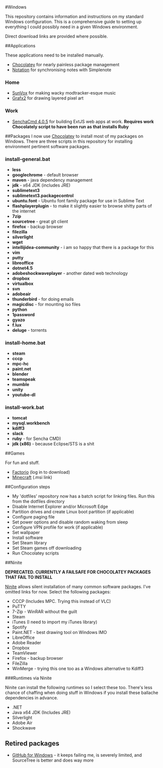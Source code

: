#Windows

This repository contains information and instructions on my standard Windows configuration. This is a comprehensive guide to setting up everything I could possibly need in a given Windows environment.

Direct download links are provided where possible.

##Applications

These applications need to be installed manually.

- [Chocolatey](https://chocolatey.org/) for nearly painless package management
- [Notation](http://getnotation.com/) for synchronising notes with Simplenote

### Home
- [SunVox](http://www.warmplace.ru/soft/sunvox/) for making wacky modtracker-esque music
- [Grafx2](https://code.google.com/p/grafx2/downloads/list?can=2&q=label%3AOpSys-Windows+label%3ARelease-2.4) for drawing layered pixel art

### Work
- [SenchaCmd 4.0.5](https://cdn.sencha.com/cmd/4.0.5.87/SenchaCmd-4.0.5.87-windows.exe.zip) for building ExtJS web apps at work. **Requires work Chocolately script to have been run as that installs Ruby**

##Packages
I now use [Chocolatey](https://chocolatey.org/) to install most of my packages on Windows. There are three scripts in this repository for installing environment pertinent software packages.

### install-general.bat
- **less**
- **googlechrome** - default browser
- **maven** - java dependency management
- **jdk** - x64 JDK (includes JRE)
- **sublimetext3** 
- **sublimetext3.packagecontrol** 
- **ubuntu.font** - Ubuntu font family package for use in Sublime Text
- **flashplayerplugin** - to make it slightly easier to browse shitty parts of the internet
- **7zip**
- **sourcetree** - great git client
- **firefox** - backup browser
- **filezilla** 
- **silverlight** 
- **wget** 
- **intellijidea-community** - i am so happy that there is a package for this
- **vim** 
- **putty** 
- **libreoffice** 
- **dotnet4.5** 
- **adobeshockwaveplayer** - another dated web technology
- **dropbox** 
- **virtualbox** 
- **svn** 
- **adobeair** 
- **thunderbird** - for doing emails
- **magicdisc** - for mounting iso files
- **python** 
- **1password** 
- **gyazo** 
- **f.lux** 
- **deluge** - torrents

### install-home.bat
- **steam**
- **cccp**
- **mpc-hc**
- **paint.net**
- **blender**
- **teamspeak**
- **mumble**
- **unity**
- **youtube-dl**

### install-work.bat
- **tomcat** 
- **mysql.workbench**
- **kdiff3** 
- **slack** 
- **ruby** - for Sencha CMD)
- **jdk (x86)** - because Eclipse/STS is a shit

##Games

For fun and stuff.

- [Factorio](https://www.factorio.com/login) (log in to download)
- [Minecraft](https://launcher.mojang.com/download/MinecraftInstaller.msi) (.msi link)

##Configuration steps

- My 'dotfiles' repository now has a batch script for linking files. Run this from the dotfiles directory
- Disable Internet Explorer and/or Microsoft Edge
- Partition drives and create Linux boot partition (if applicable)
- Configure paging file
- Set power options and disable random waking from sleep
- Configure VPN profile for work (if applicable)
- Set wallpaper
- Install software
- Set Steam library
- Set Steam games off downloading
- Run Chocolatey scripts

##Ninite

**DEPRECATED. CURRENTLY A FAILSAFE FOR CHOCOLATEY PACKAGES THAT FAIL TO INSTALL**

[Ninite](http://www.ninite.com) allows silent installation of many common software packages. I've omitted links for now. Select the following packages:

- CCCP (Includes MPC. Trying this instead of VLC)
- PuTTY
- 7-Zip - WinRAR without the guilt
- Steam
- iTunes (I need to import my iTunes library)
- Spotify
- Paint.NET - best drawing tool on Windows IMO
- LibreOffice
- Adobe Reader
- Dropbox
- TeamViewer
- Firefox - backup browser
- FileZilla
- WinMerge - trying this one too as a Windows alternative to Kdiff3

###Runtimes via Ninite

Ninite can install the following runtimes so I select these too. There's less chance of chaffing when doing stuff in Windows if you install these ballache dependencies in advance.

- .NET
- Java x64 JDK (Includes JRE)
- Silverlight
- Adobe Air
- Shockwave

## Retired packages
- [GitHub for Windows](https://desktop.github.com/) - it keeps failing me, is severely limited, and SourceTree is better and does way more